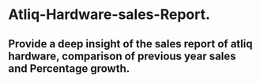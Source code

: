 # Atliq-Hardware-sales-Report.

## Provide a deep insight of the sales report of atliq hardware, comparison of previous year sales and Percentage growth.

























